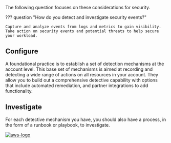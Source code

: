 The following question focuses on these considerations for security.

??? question "How do you detect and investigate security events?"

    Capture and analyze events from logs and metrics to gain visibility. Take action on security events and potential threats to help secure your workload.
    
## Configure
A foundational practice is to establish a set of detection mechanisms at the account level. This base set of mechanisms is aimed at recording and detecting a wide range of actions on all resources in your account. They allow you to build out a comprehensive detective capability with options that include automated remediation, and partner integrations to add functionality.

## Investigate
For each detective mechanism you have, you should also have a process, in the form of a runbook or playbook, to investigate.

<a href="https://docs.aws.amazon.com/wellarchitected/latest/security-pillar/detection.html">![aws-logo](https://img.shields.io/badge/Amazon_AWS-FF9900?style=for-the-badge&logo=amazonaws&logoColor=white)</a>